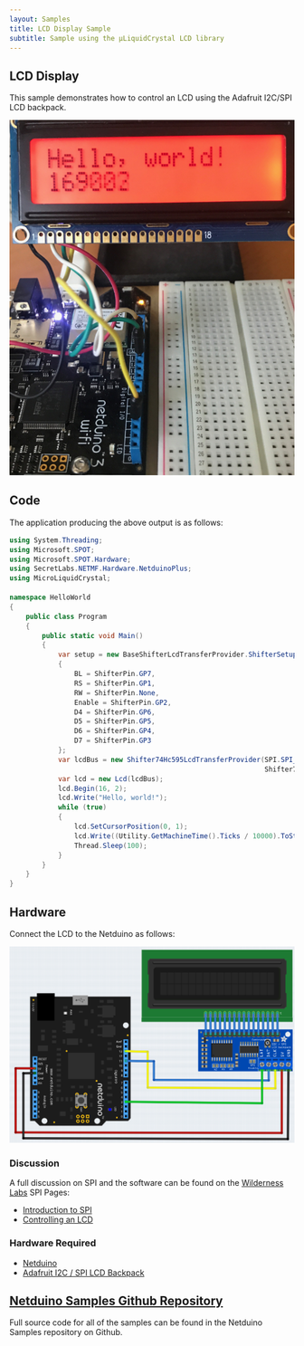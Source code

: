 ```yaml
---
layout: Samples
title: LCD Display Sample
subtitle: Sample using the µLiquidCrystal LCD library
---
```


## LCD Display

This sample demonstrates how to control an LCD using the Adafruit I2C/SPI LCD backpack.

![LCD Backpack](SPILCDHelloWorld.png)

## Code

The application producing the above output is as follows:

```csharp
using System.Threading;
using Microsoft.SPOT;
using Microsoft.SPOT.Hardware;
using SecretLabs.NETMF.Hardware.NetduinoPlus;
using MicroLiquidCrystal;

namespace HelloWorld
{
    public class Program
    {
        public static void Main()
        {
            var setup = new BaseShifterLcdTransferProvider.ShifterSetup()
            {
                BL = ShifterPin.GP7,
                RS = ShifterPin.GP1,
                RW = ShifterPin.None,
                Enable = ShifterPin.GP2,
                D4 = ShifterPin.GP6,
                D5 = ShifterPin.GP5,
                D6 = ShifterPin.GP4,
                D7 = ShifterPin.GP3
            };
            var lcdBus = new Shifter74Hc595LcdTransferProvider(SPI.SPI_module.SPI1, Pins.GPIO_PIN_D3,
                                                               Shifter74Hc595LcdTransferProvider.BitOrder.MSBFirst, setup);
            var lcd = new Lcd(lcdBus);
            lcd.Begin(16, 2);
            lcd.Write("Hello, world!");
            while (true)
            {
                lcd.SetCursorPosition(0, 1);
                lcd.Write((Utility.GetMachineTime().Ticks / 10000).ToString());
                Thread.Sleep(100);
            }
        }
    }
}
```

## Hardware

Connect the LCD to the Netduino as follows:

![](NetduinoAndLCDFritzing.png)

### Discussion

A full discussion on SPI and the software can be found on the [Wilderness Labs](https://www.wildernesslabs.co/) SPI Pages:

* [Introduction to SPI](http://developer.wildernesslabs.co/Netduino/Input_Output/Digital/SPI/)
* [Controlling an LCD](http://developer.wildernesslabs.co/Netduino/Input_Output/Digital/SPI/ControllingLCD/)

### Hardware Required

* [Netduino](https://www.wildernesslabs.co/Netduino)
* [Adafruit I2C / SPI LCD Backpack](https://www.adafruit.com/product/292)

## [Netduino Samples Github Repository](https://github.com/WildernessLabs/Netduino_Samples)

Full source code for all of the samples can be found in the Netduino Samples repository on Github.